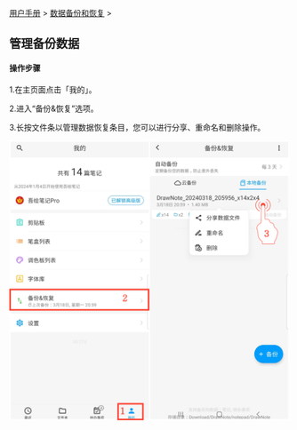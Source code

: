 [用户手册](/dragonnest/drawnote/manual/zh) > [数据备份和恢复](/dragonnest/drawnote/manual/zh/data_backup_and_recovery) >

管理备份数据
---
#### 操作步骤

1.在主页面点击「我的」。

2.进入“备份&恢复”选项。

3.长按文件条以管理数据恢复条目，您可以进行分享、重命名和删除操作。


![](imgs/manage_backup_data1.png)
